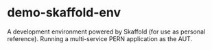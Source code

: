 # demo-skaffold-env
A development environment powered by Skaffold (for use as personal reference). Running a multi-service PERN application as the AUT.
